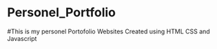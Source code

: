 # Personel_Portfolio

#This is my personel Portofolio Websites Created using HTML CSS and Javascript